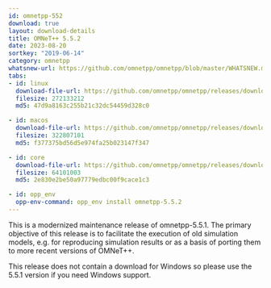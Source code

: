 ```yaml
---
id: omnetpp-552
download: true
layout: download-details
title: OMNeT++ 5.5.2
date: 2023-08-20
sortkey: "2019-06-14"
category: omnetpp
whatsnew-url: https://github.com/omnetpp/omnetpp/blob/master/WHATSNEW.md#omnet-552-august-2023
tabs:
- id: linux
  download-file-url: https://github.com/omnetpp/omnetpp/releases/download/omnetpp-5.5.2/omnetpp-5.5.2-src-linux.tgz
  filesize: 272133212
  md5: 47d9a8163c255b21c32dc54459d328c0

- id: macos
  download-file-url: https://github.com/omnetpp/omnetpp/releases/download/omnetpp-5.5.2/omnetpp-5.5.2-src-macosx.tgz
  filesize: 322807101
  md5: f377375bd56d5e974fa25b023147f347

- id: core
  download-file-url: https://github.com/omnetpp/omnetpp/releases/download/omnetpp-5.5.2/omnetpp-5.5.2-src-core.tgz
  filesize: 64101003
  md5: 2e830e2be50a97779edbc00f9cace1c3

- id: opp_env
  opp-env-command: opp_env install omnetpp-5.5.2
---
```


This is a modernized maintenance release of omnetpp-5.5.1. The primary objective of this release is to facilitate the execution of old simulation models, e.g. for reproducing simulation results or as a basis of porting them to more recent versions of OMNeT++.

This release does not contain a download for Windows so please use the 5.5.1 version if you need Windows support.
